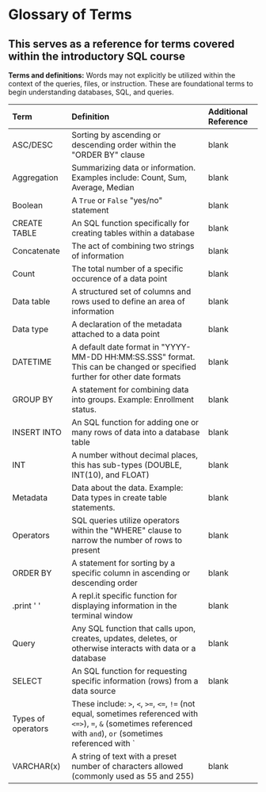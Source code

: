 # Glossary of Terms
## This serves as a reference for terms covered within the introductory SQL course

**Terms and definitions:**
Words may not explicitly be utilized within the context of the queries, files, or instruction. These are foundational terms to begin understanding databases, SQL, and queries.

|Term | Definition | Additional Reference |
| :--- | :---------- | :-------------------- |
| ASC/DESC | Sorting by ascending or descending order within the "ORDER BY" clause | blank |
| Aggregation | Summarizing data or information. Examples include: Count, Sum, Average, Median | blank |
| Boolean | A `True` or `False` "yes/no" statement | blank |
| CREATE TABLE | An SQL function specifically for creating tables within a database | blank |
| Concatenate | The act of combining two strings of information | blank |
| Count | The total number of a specific occurence of a data point | blank |
| Data table | A structured set of columns and rows used to define an area of information | blank |
| Data type | A declaration of the metadata attached to a data point | blank |
| DATETIME | A default date format in "YYYY-MM-DD HH:MM:SS.SSS" format. This can be changed or specified further for other date formats | blank |
| GROUP BY | A statement for combining data into groups. Example: Enrollment status. | blank |
| INSERT INTO | An SQL function for adding one or many rows of data into a database table | blank |
| INT | A number without decimal places, this has sub-types (DOUBLE, INT(10), and FLOAT) | blank |
| Metadata | Data about the data. Example: Data types in create table statements. | blank |
| Operators | SQL queries utilize operators within the "WHERE" clause to narrow the number of rows to present | blank |
| ORDER BY | A statement for sorting by a specific column in ascending or descending order | blank |
| .print ' ' | A repl.it specific function for displaying information in the terminal window | blank |
| Query | Any SQL function that calls upon, creates, updates, deletes, or otherwise interacts with data or a database | blank |
| SELECT | An SQL function for requesting specific information (rows) from a data source | blank |
| Types of operators | These include: `>`, `<`, `>=`, `<=`, `!=` (not equal, sometimes referenced with `<=>`), `=`, `&` (sometimes referenced with `and`), `or` (sometimes referenced with `||` ), `NULL` (blank), `NOT NULL` (not blank) | blank |
| VARCHAR(x) | A string of text with a preset number of characters allowed (commonly used as 55 and 255) | blank |




